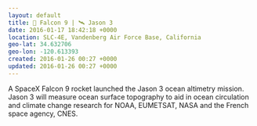 ```yaml
---
layout: default
title: 🚀 Falcon 9 | 🛰 Jason 3
date: 2016-01-17 18:42:18 +0000
location: SLC-4E, Vandenberg Air Force Base, California
geo-lat: 34.632706
geo-lon: -120.613393
created: 2016-01-26 00:27 +0000
updated: 2016-01-26 00:27 +0000
---
```


A SpaceX Falcon 9 rocket launched the Jason 3 ocean altimetry mission. Jason 3 will measure ocean surface topography to aid in ocean circulation and climate change research for NOAA, EUMETSAT, NASA and the French space agency, CNES.
